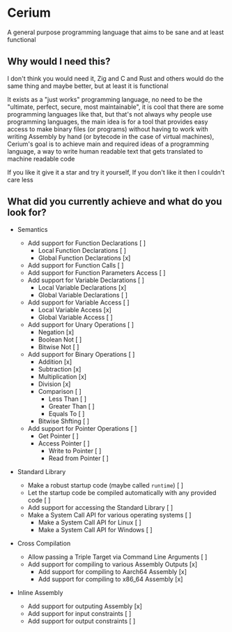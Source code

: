 # Cerium

A general purpose programming language that aims to be sane and at least functional

## Why would I need this?

I don't think you would need it, Zig and C and Rust and others would do the same thing and maybe better, but at least it is functional

It exists as a "just works" programming language, no need to be the "ultimate, perfect, secure, most maintainable", it is cool that there are some programming languages like that, but that's not always why people use programming languages, the main idea is for a tool that provides easy access to make binary files (or programs) without having to work with writing Assembly by hand (or bytecode in the case of virtual machines), Cerium's goal is to achieve main and required ideas of a programming language, a way to write human readable text that gets translated to machine readable code

If you like it give it a star and try it yourself, If you don't like it then I couldn't care less

## What did you currently achieve and what do you look for?

- Semantics
    - Add support for Function Declarations [ ]
        - Local Function Declarations [ ]
        - Global Function Declarations [x]
    - Add support for Function Calls [ ]
    - Add support for Function Parameters Access [ ]
    - Add support for Variable Declarations [ ]
        - Local Variable Declarations [x]
        - Global Variable Declarations [ ]
    - Add support for Variable Access [ ]
        - Local Variable Access [x]
        - Global Variable Access [ ]
    - Add support for Unary Operations [ ]
        - Negation [x]
        - Boolean Not [ ]
        - Bitwise Not [ ]
    - Add support for Binary Operations [ ]
        - Addition [x]
        - Subtraction [x]
        - Multiplication [x]
        - Division [x]
        - Comparison [ ]
            - Less Than [ ]
            - Greater Than [ ]
            - Equals To [ ]
        - Bitwise Shfting [ ]
    - Add support for Pointer Operations [ ]
        - Get Pointer [ ]
        - Access Pointer [ ]
            - Write to Pointer [ ]
            - Read from Pointer [ ]

- Standard Library
    - Make a robust startup code (maybe called `runtime`) [ ]
    - Let the startup code be compiled automatically with any provided code [ ]
    - Add support for accessing the Standard Library [ ]
    - Make a System Call API for various operating systems [ ]
        - Make a System Call API for Linux [ ]
        - Make a System Call API for Windows [ ]

- Cross Compilation
    - Allow passing a Triple Target via Command Line Arguments [ ]
    - Add support for compiling to various Assembly Outputs [x]
        - Add support for compiling to Aarch64 Assembly [x]
        - Add support for compiling to x86_64 Assembly [x]

- Inline Assembly
    - Add support for outputing Assembly [x]
    - Add support for input constraints [ ]
    - Add support for output constraints [ ]

